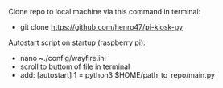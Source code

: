 Clone repo to local machine via this command in terminal:
- git clone https://github.com/henro47/pi-kiosk-py

Autostart script on startup (raspberry pi):
 - nano ~./config/wayfire.ini
 - scroll to buttom of file in terminal
 - add:
    [autostart]
    1 = python3 $HOME/path_to_repo/main.py